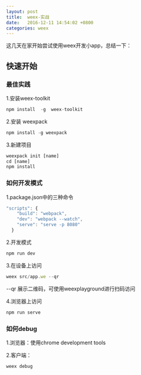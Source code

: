 ```yaml
---
layout: post
title:  weex-实战
date:   2016-12-11 14:54:02 +0800
categories: weex
---
```



这几天在家开始尝试使用weex开发小app，总结一下：

## 快速开始

### 最佳实践

1.安装weex-toolkit

```javascript
npm install  -g  weex-toolkit
```

2.安装 weexpack

```javascript
npm install -g weexpack
```


3.新建项目

```javascript
weexpack init [name]
cd [name]
npm install
```

### 如何开发模式

1.package.json中的三种命令

```javascript
"scripts": {
    "build": "webpack",
    "dev": "webpack --watch",
    "serve": "serve -p 8080"
  }
```

2.开发模式

```javascript
npm run dev
```

3.在设备上访问

```javascript
weex src/app.we --qr
```

--qr 展示二维码，可使用weexplayground进行扫码访问

4.浏览器上访问

```javascript
npm run serve
```



### 如何debug

1.浏览器：使用chrome development tools

2.客户端：

```javascript
weex debug
```


